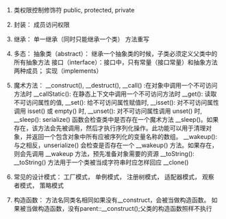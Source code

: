 
  1. 类权限控制修饰符
       public, protected, private
 
  2. 封装： 成员访问权限
 
  3. 继承： 单一继承（同时只能继承一个类）
       方法重写
 
  4. 多态：
       抽象类（abstract）： 继承一个抽象类的时候，子类必须定义父类中的所有抽象方法
       接口（interface）：接口中，只有常量（接口常量）和抽象方法两种成员； 实现（implements）
 
  5. 魔术方法：
       __construct(),
        __destruct(),
       __call() :在对象中调用一个不可访问方法时
       __callStatic(): 在静态上下文中调用一个不可访问方法时
       __get(): 读取不可访问属性的值,
       __set(): 给不可访问属性赋值时,
       __isset(): 对不可访问属性调用 isset() 或 empty() 时,
       __unset(): 对不可访问属性调用 unset() 时,
       __sleep(): serialize() 函数会检查类中是否存在一个魔术方法 __sleep()。如果存在，该方法会先被调用，然后才执行序列化操作。此功能可以用于清理对象，并返回一个包含对象中所有应被序列化的变量名称的数组。
       __wakeup(): 与之相反，unserialize() 会检查是否存在一个 __wakeup() 方法。如果存在，则会先调用 __wakeup 方法，预先准备对象需要的资源
       __toString(): __toString() 方法用于一个类被当成字符串时应怎样回应
       __clone()
 
  6. 常见的设计模式：
       工厂模式， 单例模式， 注册树模式， 适配器模式， 观察者模式， 策略模式
 
  7. 构造函数： 方法名同类名相同如果没有__construct，会被当做构造函数。
  如果被当做构造函数，没有parent::__construct();父类的构造函数照样不执行
   